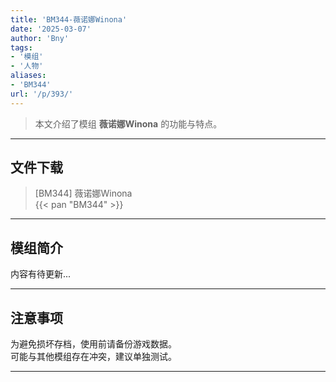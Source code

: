 ```yaml
---
title: 'BM344-薇诺娜Winona'
date: '2025-03-07'
author: 'Bny'
tags:
- '模组'
- '人物'
aliases:
- 'BM344'
url: '/p/393/'
---
```


> 本文介绍了模组 **薇诺娜Winona** 的功能与特点。

---

## 文件下载

> [BM344] 薇诺娜Winona  
{{< pan "BM344" >}}  

---

## 模组简介

>  
内容有待更新...  

---

## 注意事项

>  
为避免损坏存档，使用前请备份游戏数据。  
可能与其他模组存在冲突，建议单独测试。  

---

